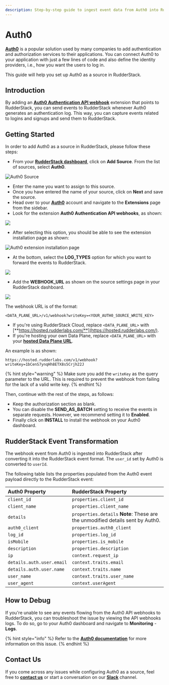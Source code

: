 ```yaml
---
description: Step-by-step guide to ingest event data from Auth0 into RudderStack
---
```


# Auth0

[**Auth0**](https://auth0.com/) is a popular solution used by many companies to add authentication and authorization services to their applications. You can connect Auth0 to your application with just a few lines of code and also define the identity providers, i.e., how you want the users to log in.

This guide will help you set up Auth0 as a source in RudderStack.

## Introduction

By adding an [**Auth0 Authentication API webhook**](https://auth0.com/docs/extensions/auth0-authentication-api-webhooks) extension that points to RudderStack, you can send events to RudderStack whenever Auth0 generates an authentication log. This way, you can capture events related to logins and signups and send them to RudderStack.

## Getting Started

In order to add Auth0 as a source in RudderStack, please follow these steps:

* From your [**RudderStack dashboard**](https://app.rudderlabs.com/), click on **Add Source**. From the list of sources, select **Auth0**.

![Auth0 Source](../.gitbook/assets/auth02.png)

* Enter the name you want to assign to this source. 
* Once you have entered the name of your source, click on **Next** and save the source. 
* Head over to your [**Auth0**](https://auth0.com/) account and navigate to the **Extensions** page from the sidebar.  
* Look for the extension **Auth0 Authentication API webhooks**, as shown:

![](../.gitbook/assets/auth03.png)

* After selecting this option, you should be able to see the extension installation page as shown:

![Auth0 extension installation page](../.gitbook/assets/auth04.png)

* At the bottom, select the **LOG\_TYPES** option for which you want to forward the events to RudderStack.

![](../.gitbook/assets/auth05.png)

* Add the **WEBHOOK\_URL** as shown on the source settings page in your RudderStack dashboard.

![](../.gitbook/assets/1%20%2825%29.png)

The webhook URL is of the format:

```text
<DATA_PLANE_URL>/v1/webhook?writeKey=<YOUR_AUTH0_SOURCE_WRITE_KEY>
```

* If you're using RudderStack Cloud, replace `<DATA_PLANE_URL>` with [**https://hosted.rudderlabs.com/**](https://hosted.rudderlabs.com/). 
* If you're hosting your own Data Plane, replace `<DATA_PLANE_URL>` with your [**hosted Data Plane URL**](https://docs.rudderstack.com/get-started/installing-and-setting-up-rudderstack#what-is-a-data-plane-url-where-do-i-get-it).

An example is as shown:

`https://hosted.rudderlabs.com/v1/webhook?writeKey=1bCenS7ynqHh8ETX8s5Crjh22J`

{% hint style="warning" %}
Make sure you add the `writeKey` as the query parameter to the URL. This is required to prevent the webhook from failing for the lack of a valid write key.
{% endhint %}

Then, continue with the rest of the steps, as follows:

* Keep the authorization section as blank. 
* You can disable the **SEND\_AS\_BATCH** setting to receive the events in separate requests. However, we recommend setting it to **Enabled**. 
* Finally click on **INSTALL** to install the webhook on your Auth0 dashboard.

## RudderStack Event Transformation

The webhook event from Auth0 is ingested into RudderStack after converting it into the RudderStack event format. The `user_id` set by Auth0 is converted to `userId`.

The following table lists the properties populated from the Auth0 event payload directly to the RudderStack event:

| **Auth0 Property** | **RudderStack Property** |
| :--- | :--- |
| `client_id` | `properties.client_id` |
| `client_name` | `properties.client_name` |
| `details` | `properties.details`   **Note**: These are the unmodified details sent by Auth0. |
| `auth0_client` | `properties.auth0_client` |
| `log_id` | `properties.log_id` |
| `isMobile` | `properties.is_mobile` |
| `description` | `properties.description` |
| `ip` | `context.request_ip` |
| `details.auth.user.email` | `context.traits.email` |
| `details.auth.user.name` | `context.traits.name` |
| `user_name` | `context.traits.user_name` |
| `user_agent` | `context.userAgent` |

## How to Debug

If you're unable to see any events flowing from the Auth0 API webhooks to RudderStack, you can troubleshoot the issue by viewing the API webhooks logs. To do so, go to your Auth0 dashboard and navigate to **Monitoring** - **Logs**.

{% hint style="info" %}
Refer to the [**Auth0 documentation**](https://auth0.com/docs/extensions/auth0-authentication-api-webhooks#troubleshoot-webhooks) for more information on this issue.
{% endhint %}

## Contact Us

If you come across any issues while configuring Auth0 as a source, feel free to [**contact us**](mailto:%20docs@rudderstack.com) or start a conversation on our [**Slack**](https://resources.rudderstack.com/join-rudderstack-slack) channel.

